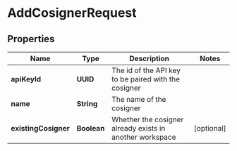

# AddCosignerRequest


## Properties

| Name | Type | Description | Notes |
|------------ | ------------- | ------------- | -------------|
|**apiKeyId** | **UUID** | The id of the API key to be paired with the cosigner |  |
|**name** | **String** | The name of the cosigner |  |
|**existingCosigner** | **Boolean** | Whether the cosigner already exists in another workspace |  [optional] |



